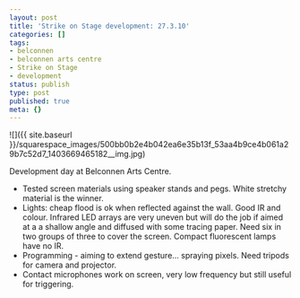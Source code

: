```yaml
---
layout: post
title: 'Strike on Stage development: 27.3.10'
categories: []
tags:
- belconnen
- belconnen arts centre
- Strike on Stage
- development
status: publish
type: post
published: true
meta: {}
---
```


![]({{ site.baseurl }}/squarespace_images/500bb0b2e4b042ea6e35b13f_53aa4b9ce4b061a29b7c52d7_1403669465182__img.jpg)

Development day at Belconnen Arts Centre.

- Tested screen materials using speaker stands and pegs. White stretchy material is the winner.
- Lights: cheap flood is ok when reflected against the wall. Good IR and colour. Infrared LED arrays are very uneven but will do the job if aimed at a a shallow angle and diffused with some tracing paper. Need six in two groups of three to cover the screen. Compact fluorescent lamps have no IR.
- Programming - aiming to extend gesture... spraying pixels. Need tripods for camera and projector.
- Contact microphones work on screen, very low frequency but still useful for triggering.
